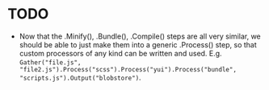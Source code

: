 # TODO

* Now that the .Minify(), .Bundle(), .Compile() steps are all very similar, we should be able to just make them into a generic .Process() step, so that custom processors of any kind can be written and used.  E.g. `Gather("file.js", "file2.js").Process("scss").Process("yui").Process("bundle", "scripts.js").Output("blobstore")`.
